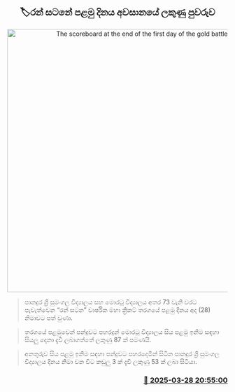 <p align='center'><b><h2 align='center' title='The scoreboard at the end of the first day of the gold battle'>🏷රන් සටනේ පළමු දිනය අවසානයේ ලකුණු පුවරු​ව</h2></b></p>
<p align='center'><img src='https://helakuru.sgp1.cdn.digitaloceanspaces.com/esana/images/lib/battle-of-the-golds-3.jpg' width='600' alt='The scoreboard at the end of the first day of the gold battle'></p>

> පානදුර ශ්‍රී සුමංගල විද්‍යාලය සහ මොරටු විද්‍යාලය අතර 73 වැනි වරට පැවැත්වෙන “රන් සටන” වාර්ෂික මහා ක්‍රිකට් තරගයේ පළමු දිනය අද (28) නිමාවට පත් වුණා.

> තරගයේ පළමුවෙන් පන්දුවට පහරදුන් මොරටු විද්‍යාලය සිය පළමු ඉනිම සඳහා සියලු දෙනා දැවී ලබාගත්තේ ලකුණු 87 ක් පමණයි.

> අනතුරුව සිය පළමු ඉනිම සඳහා පන්දුවට පහරදෙමින් සිටින පානදුර ශ්‍රී සුමංගල විද්‍යාලය දිනය නිමා වන විට කඩුලු 3 ක් දැවී ලකුණු 53 ක් ලබා සිටියා.



<h3 align='right'><a href='https://www.helakuru.lk/esana/p/108757/'>📅 2025-03-28 20:55:00</a></h3>

